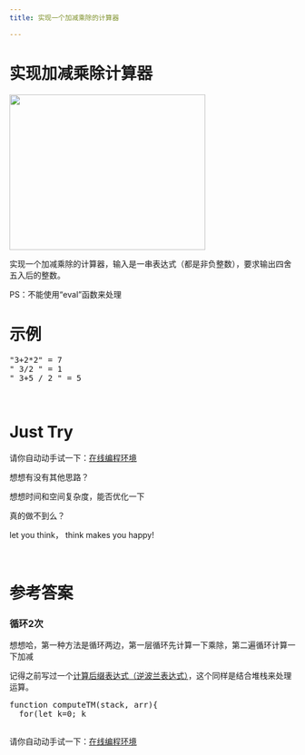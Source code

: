 ```yaml
---
title: 实现一个加减乘除的计算器

---
```

# 实现加减乘除计算器


  <img loading="lazy" class="alignnone  wp-image-5509 shadow" src="https://haomou.oss-cn-beijing.aliyuncs.com/upload/2019/12/img_5e05d03fe63d9.png" data-src="https://haomou.oss-cn-beijing.aliyuncs.com/upload/2019/12/img_5e05d03fe63d9.png?x-oss-process=image/format,webp" alt="" width="345" height="274" srcset="https://haomou.oss-cn-beijing.aliyuncs.com/upload/2019/12/img_5e05d03fe63d9.png?x-oss-process=image/format,webp 626w, https://haomou.oss-cn-beijing.aliyuncs.com/upload/2019/12/img_5e05d03fe63d9.png?x-oss-process=image/quality,q_50/resize,m_fill,w_300,h_239/format,webp 300w" sizes="(max-width: 345px) 100vw, 345px" />

实现一个加减乘除的计算器，输入是一串表达式（都是非负整数），要求输出四舍五入后的整数。

PS：不能使用“eval”函数来处理

# 示例

<pre class="EnlighterJSRAW" data-enlighter-language="null">"3+2*2" = 7
" 3/2 " = 1
" 3+5 / 2 " = 5</pre>

&nbsp;

# Just Try

请你自动动手试一下：[在线编程环境][1]

想想有没有其他思路？

想想时间和空间复杂度，能否优化一下

真的做不到么？

let you think， think makes you happy!

&nbsp;

# 参考答案

### 循环2次

想想哈，第一种方法是循环两边，第一层循环先计算一下乘除，第二遍循环计算一下加减

记得之前写过一个[计算后缀表达式（逆波兰表达式）][2]，这个同样是结合堆栈来处理运算。

<pre class="EnlighterJSRAW" data-enlighter-language="null">function computeTM(stack, arr){
  for(let k=0; k<arr.length; k++){
    if(arr[k]=="*"){
      let m = stack.pop()
      stack.push(m*arr[k+1])
      k++;
    }
    else if(arr[k]=="/"){
      let m = stack.pop()
      stack.push(m/arr[k+1])
      k++;
    }
    else{
      stack.push(arr[k])
    }
  }
  return stack;
}
function computeAM(stack, arr){
  for(let k=0; k<arr.length; k++){
    if(arr[k]=="+"){
      let m = stack.pop()
      stack.push(+m+arr[k+1])
      k++;
    }
    else if(arr[k]=="-"){
      let m = stack.pop()
      stack.push(m-arr[k+1])
      k++;
    }
    else{
      stack.push(arr[k])
    }
  }
  return stack;
}
function algorithm(str){
  let arr = str.split("");
  let stack = []
  stack = computeTM([], arr)
  stack = computeAM([], stack)
  return stack[0];
}
function main(param) {
  console.show("参数：" + param, "结果：" + JSON.stringify(algorithm(param)))
  testPerformance(algorithm, param)
}
main('3+2*2*2');</pre>

请你自动动手试一下：[在线编程环境][3]

&nbsp;

 [1]: https://www.f2e123.com/code?code=algorithm&pid=4317
 [2]: https://www.f2e123.com/algorithm/4293.html
 [3]: https://www.f2e123.com/code?code=algorithm&pid=4293

